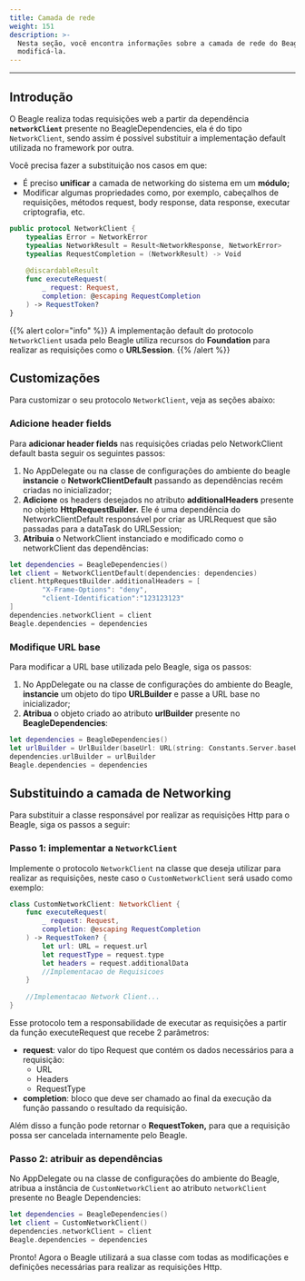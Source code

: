 ```yaml
---
title: Camada de rede
weight: 151
description: >-
  Nesta seção, você encontra informações sobre a camada de rede do Beagle e como
  modificá-la.
---
```


---

## Introdução

O Beagle realiza todas requisições web a partir da dependência **`networkClient`** presente no BeagleDependencies, ela é do tipo `NetworkClient`, sendo assim é possível substituir a implementação default utilizada no framework por outra. 

Você precisa fazer a substituição nos casos em que:

* É preciso **unificar** a camada de networking do sistema em um **módulo;**
* Modificar algumas propriedades como, por exemplo, cabeçalhos de requisições, métodos request, body response,  data response, executar criptografia, etc. 

```swift
public protocol NetworkClient {
    typealias Error = NetworkError
    typealias NetworkResult = Result<NetworkResponse, NetworkError>
    typealias RequestCompletion = (NetworkResult) -> Void
 
    @discardableResult
    func executeRequest(
        _ request: Request,
        completion: @escaping RequestCompletion
    ) -> RequestToken?
}
```

{{% alert color="info" %}}
A implementação default do protocolo `NetworkClient` usada pelo Beagle utiliza recursos do **Foundation** para realizar as requisições como o **URLSession**.
{{% /alert %}}

## **Customizações**

Para customizar o seu protocolo `NetworkClient`, veja as seções abaixo: 

### **Adicione header fields**

Para **adicionar header fields** nas requisições criadas pelo NetworkClient default basta seguir os seguintes passos:

1. No AppDelegate ou na classe de configurações do ambiente do beagle **instancie** o **NetworkClientDefault** passando as dependências recém criadas no inicializador;
2. **Adicione** os headers desejados no atributo **additionalHeaders** presente no objeto **HttpRequestBuilder.** Ele é uma dependência do NetworkClientDefault responsável por criar as URLRequest que são passadas para a dataTask do URLSession;
3. **Atribuia** o NetworkClient instanciado e modificado como o networkClient das dependências:

```swift
let dependencies = BeagleDependencies()
let client = NetworkClientDefault(dependencies: dependencies)
client.httpRequestBuilder.additionalHeaders = [
        "X-Frame-Options": "deny", 
        "client-Identification":"123123123"
]
dependencies.networkClient = client
Beagle.dependencies = dependencies
```

### Modifique URL base

Para modificar a URL base utilizada pelo Beagle, siga os passos:

1. No AppDelegate ou na classe de configurações do ambiente do Beagle, **instancie** um objeto do tipo **URLBuilder** e passe a URL base no inicializador;
2. **Atribua** o objeto criado ao atributo **urlBuilder** presente no **BeagleDependencies**:

```swift
let dependencies = BeagleDependencies()
let urlBuilder = UrlBuilder(baseUrl: URL(string: Constants.Server.baseURL))
dependencies.urlBuilder = urlBuilder
Beagle.dependencies = dependencies
```

## **Substituindo a camada de Networking**

Para substituir a classe responsável por realizar as requisições Http para o Beagle, siga os passos a seguir:

### **Passo 1: implementar a `NetworkClient`**

Implemente o protocolo `NetworkClient` na classe que deseja utilizar para realizar as requisições, neste caso o `CustomNetworkClient` será usado como exemplo:

```swift
class CustomNetworkClient: NetworkClient {
    func executeRequest(
        _ request: Request, 
        completion: @escaping RequestCompletion
    ) -> RequestToken? {
        let url: URL = request.url
        let requestType = request.type
        let headers = request.additionalData
        //Implementacao de Requisicoes
    }
    
    //Implementacao Network Client...
}
```

Esse protocolo tem a responsabilidade de executar as requisições a partir da função executeRequest que recebe 2 parâmetros:

* **request**: valor do tipo Request que contém os dados necessários para a requisição:
  * URL
  * Headers
  * RequestType
* **completion**: bloco que deve ser chamado ao final da execução da função passando o resultado da requisição.

Além disso a função pode retornar o **RequestToken,** para que a requisição possa ser cancelada internamente pelo Beagle.

### **Passo 2:**  a**tribuir as dependências**

No AppDelegate ou na classe de configurações do ambiente do Beagle, atribua a instância de `CustomNetworkClient` ao atributo `networkClient` presente no Beagle Dependencies:

```swift
let dependencies = BeagleDependencies()
let client = CustomNetworkClient()
dependencies.networkClient = client
Beagle.dependencies = dependencies
```

Pronto! Agora o Beagle utilizará a sua classe com todas as modificações e definições necessárias para realizar as requisições Http.
